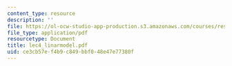 ```yaml
---
content_type: resource
description: ''
file: https://ol-ocw-studio-app-production.s3.amazonaws.com/courses/res-9-0002-statistics-and-visualization-for-data-analysis-and-inference-january-iap-2009/ce3cb57ef4b9c849bbf048e47e77380f_lec4_linarmodel.pdf
file_type: application/pdf
resourcetype: Document
title: lec4_linarmodel.pdf
uid: ce3cb57e-f4b9-c849-bbf0-48e47e77380f
---
```

